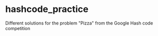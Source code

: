 # hashcode_practice
Different solutions for the problem "Pizza" from the Google Hash code competition
